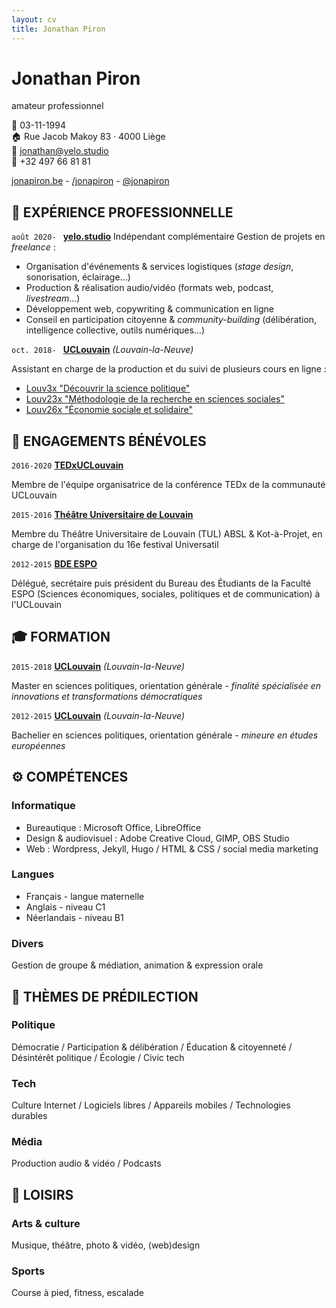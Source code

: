 ```yaml
---
layout: cv
title: Jonathan Piron
---
```

# Jonathan Piron <br/>
amateur professionnel <br/>

📅 03-11-1994<br/>
🏠 Rue Jacob Makoy 83 · 4000 Liège <br/>
📧 <a href="mailto:jonathan@yelo.studio">jonathan@yelo.studio</a> <br/>
📱 +32 497 66 81 81 <br/>

<div id="webaddress">
  <a target="_blank" href="http://jonapiron.be"><i class="fas fa-user-circle"></i> jonapiron.be</a> - 
  <a target="_blank" href="https://linkedin.com/in/jonapiron"><i class="fab fa-linkedin"></i> /jonapiron</a> -
  <a target="_blank" href="https://twitter.com/jonapiron"><i class="fab fa-twitter"></i> @jonapiron</a>
</div>

## 💼 EXPÉRIENCE PROFESSIONNELLE

`août 2020- `
__<a target="_blank" href="https://yelo.studio">yelo.studio</a>__
Indépendant complémentaire
Gestion de projets en _freelance_ : 
- Organisation d'événements & services logistiques (_stage design_, sonorisation, éclairage...)
- Production & réalisation audio/vidéo (formats web, podcast, _livestream_...)
- Développement web, copywriting & communication en ligne
- Conseil en participation citoyenne & _community-building_ (délibération, intelligence collective, outils numériques...)

`oct. 2018- `
__<a target="_blank" href="https://uclouvain.be">UCLouvain</a>__ _(Louvain-la-Neuve)_

Assistant en charge de la production et du suivi de plusieurs cours en ligne : 
- <a target="_blank" href="https://is.gd/Louv3x">Louv3x "Découvrir la science politique"</a>
- <a target="_blank" href="https://is.gd/Louv23x">Louv23x "Méthodologie de la recherche en sciences sociales"</a>
- <a target="_blank" href="https://is.gd/Louv26x">Louv26x "Économie sociale et solidaire"</a>

## 💛 ENGAGEMENTS BÉNÉVOLES 
`2016-2020`
__<a target="_blank" href="https://tedxuclouvain.com">TEDxUCLouvain</a>__

Membre de l'équipe organisatrice de la conférence TEDx de la communauté UCLouvain

`2015-2016`
__<a target="_blank" href="https://universatil.be/">Théâtre Universitaire de Louvain</a>__

Membre du Théâtre Universitaire de Louvain (TUL) ABSL & Kot-à-Projet, en charge de l'organisation du 16e festival Universatil

`2012-2015`
__<a target="_blank" href="https://bdeespo.com/">BDE ESPO</a>__

Délégué, secrétaire puis président du Bureau des Étudiants de la Faculté ESPO (Sciences économiques, sociales, politiques et de communication) à l'UCLouvain

## 🎓 FORMATION
`2015-2018`
__<a target="_blank" href="https://uclouvain.be">UCLouvain</a>__ _(Louvain-la-Neuve)_

Master en sciences politiques, orientation générale - _finalité spécialisée en innovations et transformations démocratiques_

`2012-2015`
__<a target="_blank" href="https://uclouvain.be">UCLouvain</a>__ _(Louvain-la-Neuve)_

Bachelier en sciences politiques, orientation générale - _mineure en études européennes_


## ⚙️ COMPÉTENCES
### Informatique
- Bureautique : Microsoft Office, LibreOffice
- Design & audiovisuel : Adobe Creative Cloud, GIMP, OBS Studio
- Web : Wordpress, Jekyll, Hugo / HTML & CSS / social media marketing

### Langues
- Français - langue maternelle
- Anglais - niveau C1
- Néerlandais - niveau B1

### Divers 
Gestion de groupe & médiation, animation & expression orale

## 💬 THÈMES DE PRÉDILECTION
### Politique
Démocratie / Participation & délibération / Éducation & citoyenneté / Désintérêt politique / Écologie / Civic tech

### Tech
Culture Internet / Logiciels libres / Appareils mobiles / Technologies durables

### Média
Production audio & vidéo / Podcasts

## 🎨 LOISIRS
### Arts & culture
Musique, théâtre, photo & vidéo, (web)design
### Sports
Course à pied, fitness, escalade


<!-- ### Footer Dernière mise à jour : 09/2020 -->
